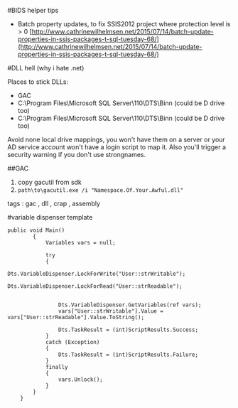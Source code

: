 #BIDS helper tips

- Batch property updates, to fix SSIS2012 project where protection level is > 0 [http://www.cathrinewilhelmsen.net/2015/07/14/batch-update-properties-in-ssis-packages-t-sql-tuesday-68/](http://www.cathrinewilhelmsen.net/2015/07/14/batch-update-properties-in-ssis-packages-t-sql-tuesday-68/)
 
#DLL hell (why i hate .net)

Places to stick DLLs:

- GAC
- C:\Program Files\Microsoft SQL Server\110\DTS\Binn (could be D drive too)
- C:\Program Files\Microsoft SQL Server\110\DTS\Binn (could be D drive too)

Avoid none local drive mappings, you won't have them on a server or your AD service account won't have a login script to map it. Also you'll trigger a security warning if you don't use strongnames.

##GAC

1. copy gacutil from sdk 
2. `path\to\gacutil.exe /i "Namespace.Of.Your.Awful.dll"`

tags : gac , dll , crap , assembly

#variable dispenser template

```
public void Main()
        {
            Variables vars = null;
            
            try
            {
                Dts.VariableDispenser.LockForWrite("User::strWritable");
                Dts.VariableDispenser.LockForRead("User::strReadable");
                

                Dts.VariableDispenser.GetVariables(ref vars);
                vars["User::strWritable"].Value = vars["User::strReadable"].Value.ToString();

                Dts.TaskResult = (int)ScriptResults.Success;
            }
            catch (Exception)
            {
                Dts.TaskResult = (int)ScriptResults.Failure;
            }
            finally
            {
                vars.Unlock();
            }
        }
    }
```
